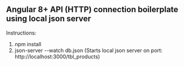 ## Angular 8+ API (HTTP) connection boilerplate using local json server

Instructions:

1. npm install
2. json-server --watch db.json (Starts local json server on port: http://localhost:3000/tbl_products)

